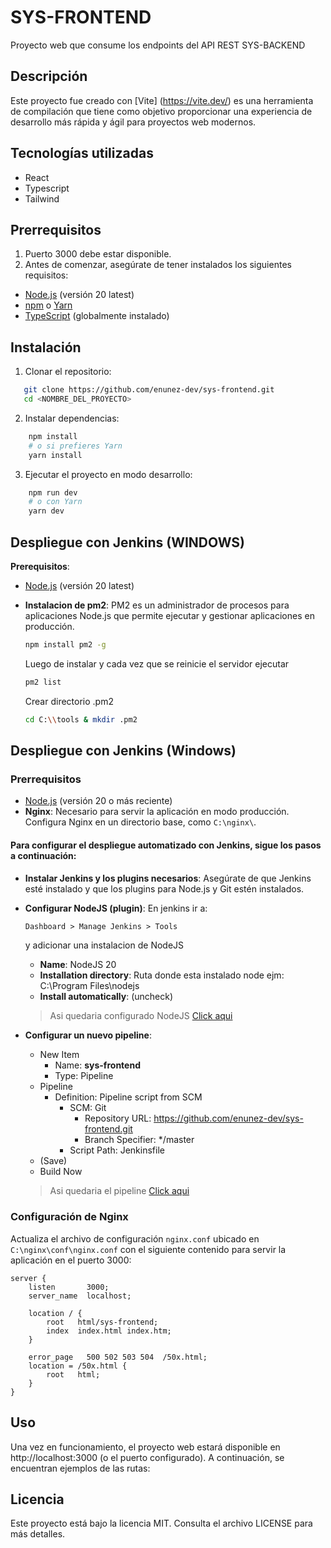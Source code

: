 # SYS-FRONTEND

Proyecto web que consume los endpoints del API REST SYS-BACKEND

## Descripción

Este proyecto fue creado con [Vite] (https://vite.dev/) es una herramienta de compilación que tiene como objetivo proporcionar una experiencia de desarrollo más rápida y ágil para proyectos web modernos.

## Tecnologías utilizadas

- React
- Typescript
- Tailwind

## Prerrequisitos

1. Puerto 3000 debe estar disponible.
2. Antes de comenzar, asegúrate de tener instalados los siguientes requisitos:

- [Node.js](https://nodejs.org/dist/v20.18.0/node-v20.18.0-x64.msi) (versión 20 latest)
- [npm](https://www.npmjs.com/) o [Yarn](https://yarnpkg.com/)
- [TypeScript](https://www.typescriptlang.org/) (globalmente instalado)


## Instalación

1. Clonar el repositorio:

```bash
   git clone https://github.com/enunez-dev/sys-frontend.git
   cd <NOMBRE_DEL_PROYECTO>
```

2. Instalar dependencias:

```bash
    npm install
    # o si prefieres Yarn
    yarn install
```

3. Ejecutar el proyecto en modo desarrollo:

```bash
    npm run dev
    # o con Yarn
    yarn dev
```

## Despliegue con Jenkins (WINDOWS)
**Prerequisitos**:
- [Node.js](https://nodejs.org/dist/v20.18.0/node-v20.18.0-x64.msi) (versión 20 latest)
- **Instalacion de pm2**: PM2  es un administrador de procesos para aplicaciones Node.js que permite ejecutar y gestionar aplicaciones en producción.

    ```bash
    npm install pm2 -g
    ```
    Luego de instalar y cada vez que se reinicie el servidor ejecutar
    ```bash
    pm2 list
    ```
    Crear directorio .pm2
    ```bash
    cd C:\\tools & mkdir .pm2
    ```

## Despliegue con Jenkins (Windows)

### Prerrequisitos

- [Node.js](https://nodejs.org/dist/v20.18.0/node-v20.18.0-x64.msi) (versión 20 o más reciente)
- **Nginx**: Necesario para servir la aplicación en modo producción. Configura Nginx en un directorio base, como `C:\nginx\`.

#### Para configurar el despliegue automatizado con Jenkins, sigue los pasos a continuación:
- **Instalar Jenkins y los plugins necesarios**: Asegúrate de que Jenkins esté instalado y que los plugins para Node.js y Git estén instalados.
- **Configurar NodeJS (plugin)**: En jenkins ir a:
    ```markdown
    Dashboard > Manage Jenkins > Tools 
    ```
    y adicionar una instalacion de NodeJS
    - **Name**: NodeJS 20
    - **Installation directory**: Ruta donde esta instalado node ejm: C:\Program Files\nodejs
    - **Install automatically**: (uncheck)
    >Asi quedaria configurado NodeJS [Click aqui](https://drive.google.com/file/d/1MRMhUC3FWB-ikVZ1-TILXyuAQL6zBdHf/view?usp=sharing)

- **Configurar un nuevo pipeline**:
  - New Item
     - Name: **sys-frontend**
     - Type: Pipeline
  - Pipeline
     - Definition: Pipeline script from SCM
       - SCM: Git
         - Repository URL: https://github.com/enunez-dev/sys-frontend.git
         - Branch Specifier: \*/master
       - Script Path: Jenkinsfile
  - (Save)
  - Build Now
  >Asi quedaria el pipeline [Click aqui](https://drive.google.com/file/d/1EQM1gaPVtW7OahTaJg0BWETy_9VdjaeU/view?usp=sharing)

### Configuración de Nginx

Actualiza el archivo de configuración `nginx.conf` ubicado en `C:\nginx\conf\nginx.conf` con el siguiente contenido para servir la aplicación en el puerto 3000:

```nginx
server {
    listen       3000;
    server_name  localhost;

    location / {
        root   html/sys-frontend;
        index  index.html index.htm;
    }

    error_page   500 502 503 504  /50x.html;
    location = /50x.html {
        root   html;
    }
}
```

## Uso

Una vez en funcionamiento, el proyecto web estará disponible en http://localhost:3000 (o el puerto configurado). A continuación, se encuentran ejemplos de las rutas:

## Licencia

Este proyecto está bajo la licencia MIT. Consulta el archivo LICENSE para más detalles.
